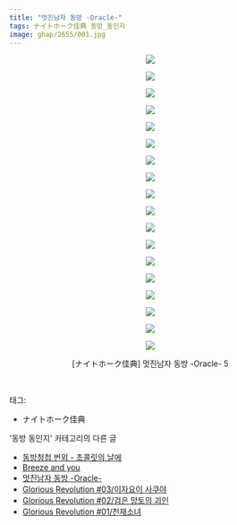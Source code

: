 ```yaml
---
title: "멋진남자 동방 -Oracle-"
tags: ナイトホーク佳典 동방_동인지
image: ghap/2655/001.jpg
---
```

<div class="article">
<p style="text-align: center; clear: none; float: none;"><img src="{{ site.nasurl }}/ghap/2655/001.jpg"/></p>
<p style="text-align: center; clear: none; float: none;"><img src="{{ site.nasurl }}/ghap/2655/002.jpg"/></p>
<p style="text-align: center; clear: none; float: none;"><img src="{{ site.nasurl }}/ghap/2655/003.jpg"/></p>
<p style="text-align: center; clear: none; float: none;"><img src="{{ site.nasurl }}/ghap/2655/004.jpg"/></p>
<p style="text-align: center; clear: none; float: none;"><img src="{{ site.nasurl }}/ghap/2655/005.jpg"/></p>
<p style="text-align: center; clear: none; float: none;"><img src="{{ site.nasurl }}/ghap/2655/006.jpg"/></p>
<p style="text-align: center; clear: none; float: none;"><img src="{{ site.nasurl }}/ghap/2655/007.jpg"/></p>
<p style="text-align: center; clear: none; float: none;"><img src="{{ site.nasurl }}/ghap/2655/008.jpg"/></p>
<p style="text-align: center; clear: none; float: none;"><img src="{{ site.nasurl }}/ghap/2655/009.jpg"/></p>
<p style="text-align: center; clear: none; float: none;"><img src="{{ site.nasurl }}/ghap/2655/010.jpg"/></p>
<p style="text-align: center; clear: none; float: none;"><img src="{{ site.nasurl }}/ghap/2655/011.jpg"/></p>
<p style="text-align: center; clear: none; float: none;"><img src="{{ site.nasurl }}/ghap/2655/012.jpg"/></p>
<p style="text-align: center; clear: none; float: none;"><img src="{{ site.nasurl }}/ghap/2655/013.jpg"/></p>
<p style="text-align: center; clear: none; float: none;"><img src="{{ site.nasurl }}/ghap/2655/014.jpg"/></p>
<p style="text-align: center; clear: none; float: none;"><img src="{{ site.nasurl }}/ghap/2655/015.jpg"/></p>
<p style="text-align: center; clear: none; float: none;"><img src="{{ site.nasurl }}/ghap/2655/016.jpg"/></p>
<p style="text-align: center; clear: none; float: none;"><img src="{{ site.nasurl }}/ghap/2655/017.jpg"/></p>
<p style="text-align: center; clear: none; float: none;"><img src="{{ site.nasurl }}/ghap/2655/018.jpg"/></p>
<p style="text-align: center; clear: none; float: none;">[ナイトホーク佳典] 멋진남자 동방 -Oracle- 5</p>
<p><br/></p>
</div><div class="tagTrail">
<p>태그: </p>
<ul>
<li>ナイトホーク佳典</li>
</ul>
</div><div class="another">
<p>'동방 동인지' 카테고리의 다른 글</p>
<ul>
<li><a href="/2016-10-21-ghap_2658">동방청첩 번외 - 초콜릿의 날에</a></li>
<li><a href="/2016-10-21-ghap_2656">Breeze and you</a></li>
<li><a href="/2016-10-21-ghap_2655">멋진남자 동방 -Oracle-</a></li>
<li><a href="/2016-10-21-ghap_2654">Glorious Revolution #03/이자요이 사쿠야</a></li>
<li><a href="/2016-10-21-ghap_2653">Glorious Revolution #02/검은 망토의 괴인</a></li>
<li><a href="/2016-10-21-ghap_2652">Glorious Revolution #01/천재소녀</a></li>
</ul>
</div><div class="cb_module cb_fluid">
<div class="cb_wrt cb_profile">
</div><!-- commentList close -->
</div>